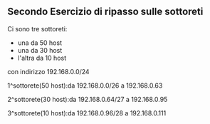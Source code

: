 ## Secondo Esercizio di ripasso sulle sottoreti
Ci sono tre sottoreti:
- una da 50 host
- una da 30 host
- l'altra da 10 host

con indirizzo 192.168.0.0/24

1^sottorete(50 host):da 192.168.0.0/26 a 192.168.0.63

2^sottorete(30 host):da 192.168.0.64/27 a 192.168.0.95

3^sottorete(10 host):da 192.168.0.96/28 a 192.168.0.111
